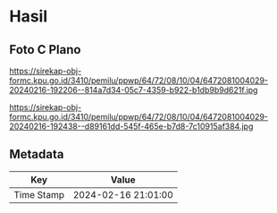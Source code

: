 # Hasil

## Foto C Plano

https://sirekap-obj-formc.kpu.go.id/3410/pemilu/ppwp/64/72/08/10/04/6472081004029-20240216-192206--814a7d34-05c7-4359-b922-b1db9b9d621f.jpg

https://sirekap-obj-formc.kpu.go.id/3410/pemilu/ppwp/64/72/08/10/04/6472081004029-20240216-192438--d89161dd-545f-465e-b7d8-7c10915af384.jpg


## Metadata

| Key        | Value               |
| ---------- | ------------------- |
| Time Stamp | 2024-02-16 21:01:00 |



